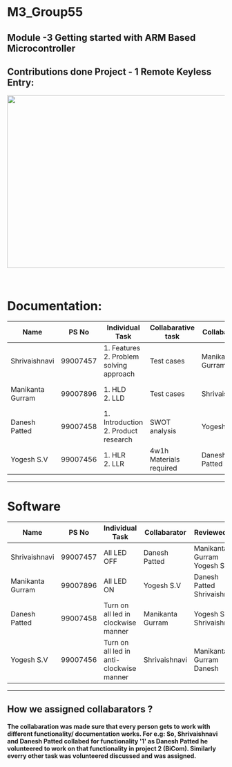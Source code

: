 # M3_Group55
Module -3 Getting started with ARM Based Microcontroller
----------------------------------------------------
## Contributions done Project - 1 Remote Keyless Entry:
<p align="center">
  <img width="1080 "height="400 " src="https://github.com/shri-vaishnavi/M3_Group55/blob/706c709c12e19cb95a9f56be9fa918674257ba74/1_RKE/Images/team3.jpg ">
</p> <br>

# Documentation:
| Name             |PS No     | Individual Task                                  | Collabarative task           | Collabarator     | Reviewed by                         |  
| ---------------- | :------: | ------------------------------------------------ | ---------------------------- | ---------------- | ----------------------------------- |
| Shrivaishnavi    | 99007457 |1. Features <br> 2. Problem solving approach      | Test cases                   | Manikanta Gurram | Yogesh S.V <br> Danesh Patted	     | 
| Manikanta Gurram | 99007896 |1. HLD <br> 2. LLD                                | Test cases                   | Shrivaishnavi    | Yogesh S.V <br> Danesh Patted	     |
| Danesh Patted	   | 99007458 |1. Introduction<br>2. Product research            | SWOT analysis                | Yogesh S.V       | Shrivaishnavi <br> Manikanta Gurram | 
| Yogesh S.V       | 99007456 |1. HLR <br> 2. LLR                                | 4w1h <br> Materials required | Danesh Patted	   | Shrivaishnavi  <br> Manikanta Gurram|

----------------------------------------------------------------------------------------------------------------------------------------------------------------------------------
# Software
| Name             |PS No     |                Individual Task              |       Collabarator     | Reviewed by                       |  
| ---------------- | :------: | ------------------------------------------- | ---------------------- | --------------------------------- | 
| Shrivaishnavi    | 99007457 | All LED OFF                                 | Danesh Patted          | Manikanta Gurram <br> Yogesh S.V  |
| Manikanta Gurram | 99007896 |  All LED ON                                 | Yogesh S.V             | Danesh Patted <br> Shrivaishnavi  |
| Danesh Patted	   | 99007458 |Turn on all led in clockwise manner          | Manikanta Gurram       | Yogesh S.V <br> Shrivaishnavi     |
| Yogesh S.V       | 99007456 |Turn on all led in anti-clockwise manner     | Shrivaishnavi          | Manikanta Gurram <br> Danesh      |


-----------------------------------------------------------------------------------------------------------------------------------------------------------------------------------

## How we assigned collabarators ? 
   #### The collabaration was made sure that every person gets to work with different functionality/ documentation works. For e.g: So, Shrivaishnavi and Danesh Patted collabed for functionality '1' as Danesh Patted he volunteered to work on that functionality in project 2 (BiCom). Similarly everry other task was volunteered discussed and was assigned.  ####
